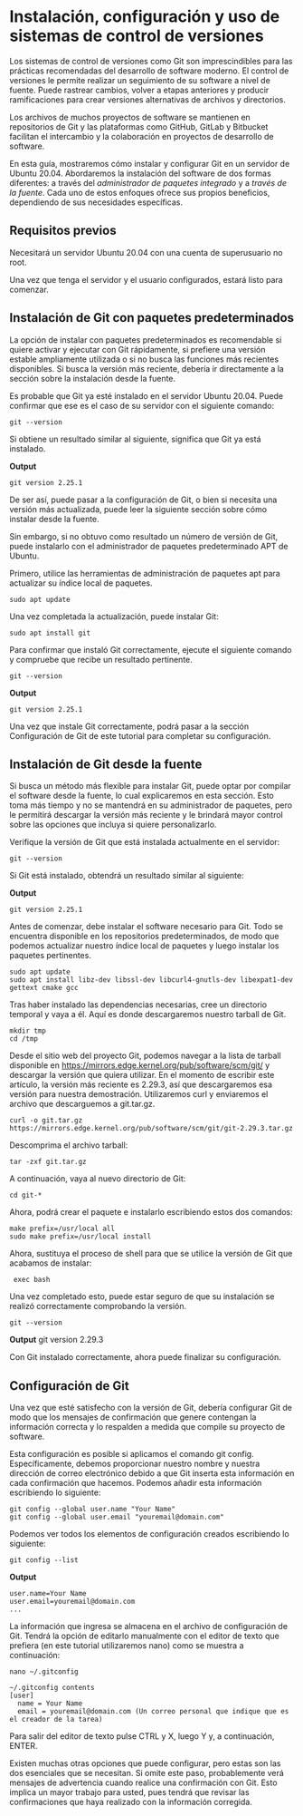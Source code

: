 # Instalación, configuración y uso de sistemas de control de versiones

Los sistemas de control de versiones como Git son imprescindibles para las prácticas recomendadas del desarrollo de software moderno. El control de versiones le permite realizar un seguimiento de su software a nivel de fuente. Puede rastrear cambios, volver a etapas anteriores y producir ramificaciones para crear versiones alternativas de archivos y directorios.

Los archivos de muchos proyectos de software se mantienen en repositorios de Git y las plataformas como GitHub, GitLab y Bitbucket facilitan el intercambio y la colaboración en proyectos de desarrollo de software.

En esta guía, mostraremos cómo instalar y configurar Git en un servidor de Ubuntu 20.04. Abordaremos la instalación del software de dos formas diferentes: a través del *administrador de paquetes integrado* y a *través de la fuente*. Cada uno de estos enfoques ofrece sus propios beneficios, dependiendo de sus necesidades específicas.

## Requisitos previos

Necesitará un servidor Ubuntu 20.04 con una cuenta de superusuario no root.

Una vez que tenga el servidor y el usuario configurados, estará listo para comenzar.

## Instalación de Git con paquetes predeterminados

La opción de instalar con paquetes predeterminados es recomendable si quiere activar y ejecutar con Git rápidamente, si prefiere una versión estable ampliamente utilizada o si no busca las funciones más recientes disponibles. Si busca la versión más reciente, debería ir directamente a la sección sobre la instalación desde la fuente.

Es probable que Git ya esté instalado en el servidor Ubuntu 20.04. Puede confirmar que ese es el caso de su servidor con el siguiente comando:


```
git --version
```
 
Si obtiene un resultado similar al siguiente, significa que Git ya está instalado.

__Output__

```
git version 2.25.1
```

De ser así, puede pasar a la configuración de Git, o bien si necesita una versión más actualizada, puede leer la siguiente sección sobre cómo instalar desde la fuente.

Sin embargo, si no obtuvo como resultado un número de versión de Git, puede instalarlo con el administrador de paquetes predeterminado APT de Ubuntu.

Primero, utilice las herramientas de administración de paquetes apt para actualizar su índice local de paquetes.

```
sudo apt update
``` 

Una vez completada la actualización, puede instalar Git:

```
sudo apt install git
``` 

Para confirmar que instaló Git correctamente, ejecute el siguiente comando y compruebe que recibe un resultado pertinente.

```
git --version
```

__Output__

```
git version 2.25.1
```

Una vez que instale Git correctamente, podrá pasar a la sección Configuración de Git de este tutorial para completar su configuración.

## Instalación de Git desde la fuente

Si busca un método más flexible para instalar Git, puede optar por compilar el software desde la fuente, lo cual explicaremos en esta sección. Esto toma más tiempo y no se mantendrá en su administrador de paquetes, pero le permitirá descargar la versión más reciente y le brindará mayor control sobre las opciones que incluya si quiere personalizarlo.

Verifique la versión de Git que está instalada actualmente en el servidor:

```
git --version
```

Si Git está instalado, obtendrá un resultado similar al siguiente:

__Output__

```
git version 2.25.1
```

Antes de comenzar, debe instalar el software necesario para Git. Todo se encuentra disponible en los repositorios predeterminados, de modo que podemos actualizar nuestro índice local de paquetes y luego instalar los paquetes pertinentes.

```
sudo apt update
sudo apt install libz-dev libssl-dev libcurl4-gnutls-dev libexpat1-dev gettext cmake gcc
``` 

Tras haber instalado las dependencias necesarias, cree un directorio temporal y vaya a él. Aquí es donde descargaremos nuestro tarball de Git.

```
mkdir tmp
cd /tmp
``` 

Desde el sitio web del proyecto Git, podemos navegar a la lista de tarball disponible en https://mirrors.edge.kernel.org/pub/software/scm/git/ y descargar la versión que quiera utilizar. En el momento de escribir este artículo, la versión más reciente es 2.29.3, así que descargaremos esa versión para nuestra demostración. Utilizaremos curl y enviaremos el archivo que descarguemos a git.tar.gz.

```
curl -o git.tar.gz https://mirrors.edge.kernel.org/pub/software/scm/git/git-2.29.3.tar.gz
``` 

Descomprima el archivo tarball:

```
tar -zxf git.tar.gz
``` 

A continuación, vaya al nuevo directorio de Git:

```
cd git-*
``` 

Ahora, podrá crear el paquete e instalarlo escribiendo estos dos comandos:

```
make prefix=/usr/local all
sudo make prefix=/usr/local install
``` 

Ahora, sustituya el proceso de shell para que se utilice la versión de Git que acabamos de instalar:

```
 exec bash
```

Una vez completado esto, puede estar seguro de que su instalación se realizó correctamente comprobando la versión.

```
git --version
```

__Output__
git version 2.29.3

Con Git instalado correctamente, ahora puede finalizar su configuración.

## Configuración de Git

Una vez que esté satisfecho con la versión de Git, debería configurar Git de modo que los mensajes de confirmación que genere contengan la información correcta y lo respalden a medida que compile su proyecto de software.

Esta configuración es posible si aplicamos el comando git config. Específicamente, debemos proporcionar nuestro nombre y nuestra dirección de correo electrónico debido a que Git inserta esta información en cada confirmación que hacemos. Podemos añadir esta información escribiendo lo siguiente:

```
git config --global user.name "Your Name"
git config --global user.email "youremail@domain.com"
```

Podemos ver todos los elementos de configuración creados escribiendo lo siguiente:

```
git config --list
```

__Output__

```
user.name=Your Name
user.email=youremail@domain.com
...
```

La información que ingresa se almacena en el archivo de configuración de Git. Tendrá la opción de editarlo manualmente con el editor de texto que prefiera (en este tutorial utilizaremos nano) como se muestra a continuación:

```
nano ~/.gitconfig
```

``` 
~/.gitconfig contents
[user]
  name = Your Name
  email = youremail@domain.com (Un correo personal que indique que es el creador de la tarea)
```

Para salir del editor de texto pulse CTRL y X, luego Y y, a continuación, ENTER.

Existen muchas otras opciones que puede configurar, pero estas son las dos esenciales que se necesitan. Si omite este paso, probablemente verá mensajes de advertencia cuando realice una confirmación con Git. Esto implica un mayor trabajo para usted, pues tendrá que revisar las confirmaciones que haya realizado con la información corregida.